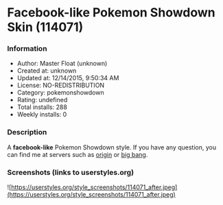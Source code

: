 # Facebook-like Pokemon Showdown Skin (114071)

### Information
- Author: Master Float (unknown)
- Created at: unknown
- Updated at: 12/14/2015, 9:50:34 AM
- License: NO-REDISTRIBUTION
- Category: pokemonshowdown
- Rating: undefined
- Total installs: 288
- Weekly installs: 0


### Description
A <b>facebook-like</b> Pokemon Showdown style.
If you have any question, you can find me at servers such as <a href="http://origin.psim.us/">origin</a> or <a href="http://bigbang.psim.us/">big bang</a>.


### Screenshots (links to userstyles.org)
![https://userstyles.org/style_screenshots/114071_after.jpeg](https://userstyles.org/style_screenshots/114071_after.jpeg)


